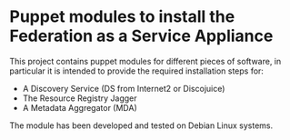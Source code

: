 Puppet modules to install the Federation as a Service Appliance
===============================================================

This project contains puppet modules for different pieces of software, in particular it is intended to provide the required installation steps for:

 * A Discovery Service (DS from Internet2 or Discojuice)
 * The Resource Registry Jagger
 * A Metadata Aggregator (MDA)

The module has been developed and tested on Debian Linux systems.
